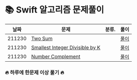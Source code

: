 
# 📚 Swift 알고리즘 문제풀이

| 날짜  | 문제                                               | 분류.                                          | 풀이                                             |
| ------ | ---------------------------------------------- | ---------------------------------------------- | ---------------------------------------------- |
| 211230 | [Two Sum](https://github.com/hekang42/Algorithm/blob/master/leetcode/1.%20Two%20Sum) | | [풀이](https://github.com/hekang42/Algorithm/blob/master/leetcode/1.%20Two%20Sum) |
| 211230 | [Smallest Integer Divisible by K](https://github.com/hekang42/Algorithm/blob/master/leetcode/1015.%20Smallest%20Integer%20Divisible%20by%20K) |  | [풀이](https://github.com/hekang42/Algorithm/blob/master/leetcode/1015.%20Smallest%20Integer%20Divisible%20by%20K) |
| 211230 | [Number Complement](https://leetcode.com/problems/number-complement/) |                                               | [풀이](https://github.com/hekang42/Algorithm/blob/master/leetcode/476.%20Number%20Complement.md)

### 🔥 하루에 한문제 이상 풀기 🔥
